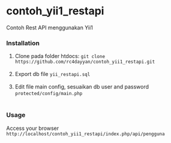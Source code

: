 # contoh_yii1_restapi
Contoh Rest API menggunakan Yii1 <br />


### Installation
1. Clone pada folder htdocs: `git clone https://github.com/rc4dayyan/contoh_yii1_restapi.git`<br/><br/>
2. Export db file `yii_restapi.sql`<br/><br/>
3. Edit file main config, sesuaikan db user and password `protected/config/main.php`<br/><br/>

### Usage
Access your browser `http://localhost/contoh_yii1_restapi/index.php/api/pengguna`<br/><br/><br/>
